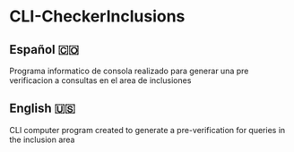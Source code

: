 # CLI-CheckerInclusions

## Español 🇨🇴
Programa informatico de consola realizado para generar una pre verificacion a consultas en el area de inclusiones

## English 🇺🇸
CLI computer program created to generate a pre-verification for queries in the inclusion area